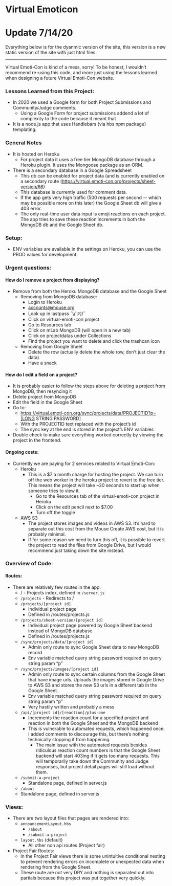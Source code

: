 # Virtual Emoticon


# Update 7/14/20

Everything below is for the dyanmic version of the site, this version is a new static version of the site with just html files.

---

Virtual Emoti-Con is kind of a mess, sorry! To be honest, I wouldn’t recommend re-using this code, and more just using the lessons learned when designing a future Virtual Emoti-Con website.

### Lessons Learned from this Project:

- In 2020 we used a Google form for both Project Submissions and 	Community/Judge comments.
  - Using a Google Form for project submissions addend a lot of complexity to the code because it meant that 
- It is a node.js app that uses Handlebars (via hbs npm package) templating.

### General Notes

- It is hosted on Heroku
  - For project data it uses a free tier MongoDB database through a Heroku plugin. It uses the Mongoose package as an ORM.
- There is a secondary database in a Google Spreadsheet
  - This db can be enabled for project data (and is currently enabled on a secondary route (https://virtual.emoti-con.org/projects/sheet-version/66).
  - This database is currently used for comment data.
  - If the app gets very high traffic (500 requests per second -- which may be possible more on this later) the Google Sheet db will give a 403 error.
  - The only real-time user data input is emoji reactions on each project. The app tries to save these reaction increments in both the MongoDB db and the Google Sheet db.

### Setup:
  - ENV variables are available in the settings on Heroku, you can use the PROD values for development.

### Urgent questions:

#### How do I remove a project from displaying?
- Remove from both the Heroku MongoDB database and the Google Sheet
  - Removing from MongoDB database:
    - Login to Heroku
    - accounts@mouse.org
    - Look up in lastpass ¯\\_(ツ)_/¯ 
    - Click on virtual-emoti-con project
    - Go to Resources tab
    - Click on mLab MongoDB (will open in a new tab)
    - Click on projectdatas under Collections
    - Find the project you want to delete and click the trashcan icon
  - Removing from Google Sheet
    - Delete the row (actually delete the whole row, don’t just clear the data)
    - Have a snack

#### How do I edit a field on a project?

  - It is probably easier to follow the steps above for deleting a project from MongoDB, then resyncing it
  - Delete project from MongoDB
  - Edit the field in the Google Sheet
  - Go to:
    - https://virtual.emoti-con.org/sync/projects/data/PROJECTID?p=[LONG STRING PASSWORD]
    - With the PROJECTID text replaced with the project’s id
    - The sync key at the end is stored in the project’s ENV variables
  - Double check to make sure everything worked correctly by viewing the project in the frontend.

#### Ongoing costs:

  - Currently we are paying for 2 services related to Virtual Emoti-Con:
    - Heroku
      - This is a $7 a month charge for hosting the project. We can turn off the web worker in the heroku project to revert to the free tier. This means the project will take ~20 seconds to start up when someone tries to view it.
        - Go to the Resources tab of the virtual-emoti-con project in Heroku
        - Click on the edit pencil next to $7.00
        - Turn off the toggle
    - AWS S3
      - The project stores images and videos in AWS S3. It’s hard to separate out this cost from the Mouse Create AWS cost, but it is probably minimal.
      - If for some reason we need to turn this off, it is possible to revert the project to read the files from Google Drive, but I would recommend just taking down the site instead.

### Overview of Code:

#### Routes:
  - There are relatively few routes in the app:
    - / - Projects index, defined in `/server.js`
    - `/projects` - Redirects to /
    - `/projects/[project id]`
      - Individual project page
      - Defined in /routes/projects.js
    - `/projects/sheet-version/[project id]`
      - Individual project page powered by Google Sheet backend instead of MongoDB database
      - Defined in /routes/projects.js
    - `/sync/projects/data/[project id]`
      - Admin only route to sync Google Sheet data to new MongoDB record
      - Env variable matched query string password required on query string param “p”
    - `/sync/projects/images/[project id]`
      - Admin only route to sync certain columns from the Google Sheet that have image urls. Uploads the images stored in Google Drive to AWS S3 and stores the new S3 urls in a different tab in the Google Sheet.
      - Env variable matched query string password required on query string param “p”
      - Very hastily written and probably a mess
    - `/api/[project id]/[reaction]/plus-one`
      - Increments the reaction count for a specified project and reaction in both the Google Sheet and the MongoDB backend
      - This is vulnerable to automated requests, which happened once. I added comments to discourage this, but there’s nothing technically stopping it from happening.
        - The main issue with the automated requests besides ridiculous reaction count numbers is that the Google Sheet backend will start 403ing if it gets too many requests. This will temporarily take down the Community and Judge responses, but project detail pages will still load without them.
    - `/submit-a-project`
      - Standalone page, defined in server.js
    - `/about`
    - Standalone page, defined in server.js

### Views:

  - There are two layout files that pages are rendered into:
    - `announcementLayout.hbs`
      - `/about`
      - `/submit-a-project`
    - `layout.hbs` (default)
      - All other non api routes (Project fair)
  - Project Fair Routes:
    - In the Project Fair views there is some unintuitive conditional nesting to prevent rendering errors on incomplete or unexpected data when rendering from the Google Sheet.
    - These route are not very DRY and nothing is separated out into partials because this project was put together very quickly.
